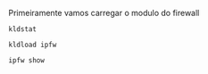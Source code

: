 Primeiramente vamos carregar o modulo do firewall 

```
kldstat
```
```
kldload ipfw
```
```
ipfw show
```
